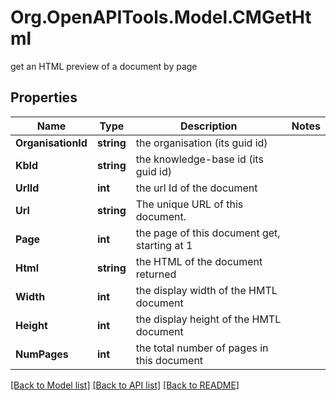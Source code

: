 # Org.OpenAPITools.Model.CMGetHtml
get an HTML preview of a document by page

## Properties

Name | Type | Description | Notes
------------ | ------------- | ------------- | -------------
**OrganisationId** | **string** | the organisation (its guid id) | 
**KbId** | **string** | the knowledge-base id (its guid id) | 
**UrlId** | **int** | the url Id of the document | 
**Url** | **string** | The unique URL of this document. | 
**Page** | **int** | the page of this document get, starting at 1 | 
**Html** | **string** | the HTML of the document returned | 
**Width** | **int** | the display width of the HMTL document | 
**Height** | **int** | the display height of the HMTL document | 
**NumPages** | **int** | the total number of pages in this document | 

[[Back to Model list]](../README.md#documentation-for-models) [[Back to API list]](../README.md#documentation-for-api-endpoints) [[Back to README]](../README.md)

